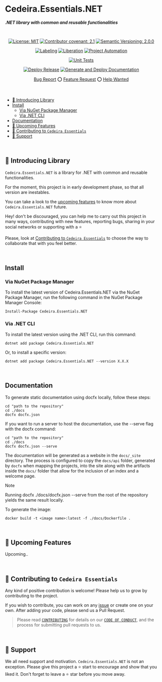 # Cedeira.Essentials.NET <!-- omit in toc -->

***.NET library with common and reusable functionalities***

<div align="center">

&nbsp;

[![License: MIT](https://img.shields.io/badge/License-MIT-yellow.svg)](./LICENSE)
[![Contributor covenant: 2.1](https://img.shields.io/badge/Contributor%20Covenant-2.1-4baaaa.svg)](./CODE_OF_CONDUCT.md)
[![Semantic Versioning: 2.0.0](https://img.shields.io/badge/Semantic--Versioning-2.0.0-a05f79?logo=semantic-release&logoColor=f97ff0)](https://semver.org/)

[![Labeling](https://github.com/cedeirasf/CedMT-template-coding-projects/actions/workflows/labeling.yml/badge.svg)](https://github.com/cedeirasf/CedMT-template-coding-projects/actions/workflows/labeling.yml)
[![Liberation](https://github.com/cedeirasf/CedMT-template-coding-projects/actions/workflows/liberation.yml/badge.svg)](https://github.com/cedeirasf/CedMT-template-coding-projects/actions/workflows/liberation.yml)
[![Project Automation](https://github.com/cedeirasf/CedMT-template-coding-projects/actions/workflows/project-automation.yml/badge.svg)](https://github.com/cedeirasf/CedMT-template-coding-projects/actions/workflows/project-automation.yml)

[![Unit Tests](https://github.com/cedeirasf/Cedeira.Essentials.NET/actions/workflows/unit-tests.yml/badge.svg)](https://github.com/cedeirasf/Cedeira.Essentials.NET/actions/workflows/unit-tests.yml)

[![Deploy Release](https://github.com/cedeirasf/Cedeira.Essentials.NET/actions/workflows/deploy-release.yml/badge.svg)](https://github.com/cedeirasf/Cedeira.Essentials.NET/actions/workflows/deploy-release.yml)
[![Generate and Deploy Documentation](https://github.com/cedeirasf/Cedeira.Essentials.NET/actions/workflows/deploy-docfx.yml/badge.svg)](https://github.com/cedeirasf/Cedeira.Essentials.NET/actions/workflows/deploy-docfx.yml)

[Bug Report](./issues/new?assignees=&labels=bug%2Clifecycle%2Fneeds-triage&projects=cedeirasf%2F2&template=1-bug-report.yml&title=...+is+broken)
⭕
[Feature Request](./issues/new?assignees=&labels=enhancement%2Clifecycle%2Fneeds-triage&projects=cedeirasf%2F2&template=2-feature-request.yml&title=As+a+%5Btype+of+user%5D%2C+I+want+%5Ba+goal%5D+so+that+%5Bbenefit%5D)
⭕
[Help Wanted](./issues/new?assignees=&labels=help+wanted%2Clifecycle%2Fneeds-triage&projects=cedeirasf%2F2&template=3-help-wanted.yml&title=I+need+help+with...)

&nbsp;

</div>

- [👋 Introducing Library](#-introducing-library)
- [Install](#install)
  - [Via NuGet Package Manager](#via-nuget-package-manager)
  - [Via .NET CLI](#via-net-cli)
- [Documentation](#documentation)
- [🚀 Upcoming Features](#-upcoming-features)
- [🤝 Contributing to `Cedeira Essentials`](#-contributing-to-cedeira-essentials)
- [🙏 Support](#-support)

&nbsp;

## 👋 Introducing Library

`Cedeira.Essentials.NET` is a library for .NET with common and reusable functionalities.

For the moment, this project is in early development phase, so that all version are inestables.

You can take a look to the [upcoming features](#rocket-upcoming-features) to know more about `Cedeira.Essentials.NET` future.

Hey! don't be discouraged, you can help me to carry out this project in many ways, contributing with new features, reporting bugs, sharing in your social networks or supporting with a :star:

Please, look at [Contributing to `Cedeira Essentials`](#handshake-contributing-to-Cedeira-Essentials) to choose the way to collaborate that with you feel better.

&nbsp;

## Install

### Via NuGet Package Manager

To install the latest version of Cedeira.Essentials.NET via the NuGet Package Manager, run the following command in the NuGet Package Manager Console:

```shell
Install-Package Cedeira.Essentials.NET
```

### Via .NET CLI

To install the latest version using the .NET CLI, run this command:

```shell
dotnet add package Cedeira.Essentials.NET
```

Or, to install a specific version:

```shell
dotnet add package Cedeira.Essentials.NET --version X.X.X
```

&nbsp;

## Documentation

To generate static documentation using docfx locally, follow these steps:

```shell
cd "path to the repository"
cd ./docs
docfx docfx.json
```

If you want to run a server to host the documentation, use the --serve flag with the docfx command:

```shell
cd "path to the repository"
cd ./docs
docfx docfx.json --serve
```

The documentation will be generated as a website in the `docs/_site` directory. The process is configured to copy the `docs/api` folder, generated by `docfx` when mapping the projects, into the site along with the artifacts inside the `docs/` folder that allow for the inclusion of an index and a welcome page.

> [!NOTE]
> Running docfx ./docs/docfx.json --serve from the root of the repository yields the same result locally.

To generate the image:

```shell
docker build -t <image name>:latest -f ./docs/Dockerfile .
```

&nbsp;

## 🚀 Upcoming Features

Upcoming..

&nbsp;

## 🤝 Contributing to `Cedeira Essentials`

Any kind of positive contribution is welcome! Please help us to grow by contributing to the project.

If you wish to contribute, you can work on any [issue](https://github.com/cedeirasf/Cedeira.Essentials.NET/issues/new/choose) or create one on your own. After adding your code, please send us a Pull Request.

> Please read [`CONTRIBUTING`](CONTRIBUTING.md) for details on our [`CODE OF CONDUCT`](CODE_OF_CONDUCT.md), and the process for submitting pull requests to us.

&nbsp;

## 🙏 Support

We all need support and motivation. `Cedeira.Essentials.NET` is not an exception. Please give this project a :star: start to encourage and show that you liked it. Don't forget to leave a :star: star before you move away.
